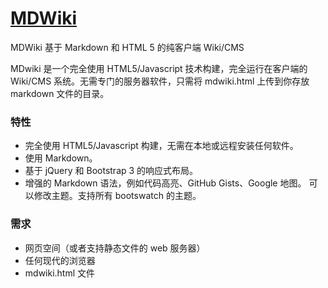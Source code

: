 # [MDWiki](http://dynalon.github.io/mdwiki/#!index.md)

MDWiki 基于 Markdown 和 HTML 5 的纯客户端 Wiki/CMS

MDwiki 是一个完全使用 HTML5/Javascript 技术构建，完全运行在客户端的 Wiki/CMS 系统。无需专门的服务器软件，只需将 mdwiki.html 上传到你存放 markdown 文件的目录。

### 特性

- 完全使用 HTML5/Javascript 构建，无需在本地或远程安装任何软件。
- 使用 Markdown。
- 基于 jQuery 和 Bootstrap 3 的响应式布局。
- 增强的 Markdown 语法，例如代码高亮、GitHub Gists、Google 地图。
可以修改主题。支持所有 bootswatch 的主题。

### 需求

- 网页空间（或者支持静态文件的 web 服务器）
- 任何现代的浏览器
- mdwiki.html 文件
